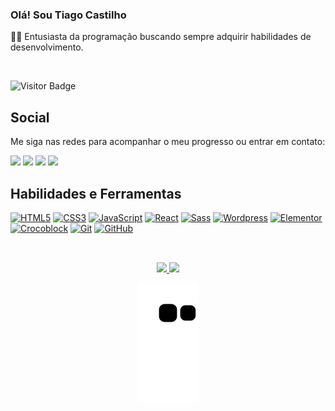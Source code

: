 ### Olá! Sou Tiago Castilho

<p align="left">
  👋🏽 Entusiasta da programação buscando sempre adquirir habilidades de desenvolvimento.
</p>
<br/>

![Visitor Badge](https://visitor-badge.laobi.icu/badge?page_id=TiagoCastilho.TiagoCastilho)

## Social

Me siga nas redes para acompanhar o meu progresso ou entrar em contato:

<div align="left"> 
  <a href="https://www.instagram.com/tiagocastilho_bm" target="_blank"><img src="https://img.shields.io/badge/-Instagram-%23E4405F?style=for-the-badge&logo=instagram&logoColor=white" target="_blank"></a>
  <a href = "mailto:tiagocastilho_bm@hotmail.com"><img src="https://img.shields.io/badge/-Email-%23333?style=for-the-badge&logo=gmail&logoColor=white" target="_blank"></a>
  <a href="https://www.linkedin.com/in/tiagocastilhobm" target="_blank"><img src="https://img.shields.io/badge/-LinkedIn-%230077B5?style=for-the-badge&logo=linkedin&logoColor=white" target="_blank"></a>
  <a href="https://join.skype.com/invite/AiHpT8nCVpff" target="_blank"><img src="https://img.shields.io/badge/Skype-0078d4?style=for-the-badge&logo=skype&logoColor=white" target="_blank"></a>
</div>

## Habilidades e Ferramentas
  
<div>
  
  <a href="https://alunos.b7web.com.br/media/certificates/certificado_110727.jpg" target="_blank">![HTML5](https://img.shields.io/badge/-HTML5-E34F26?style=for-the-badge&logo=html5&logoColor=white)</a>
  <a href="https://alunos.b7web.com.br/media/certificates/certificado_110727.jpg" target="_blank">![CSS3](https://img.shields.io/badge/-CSS3-1572B6?style=for-the-badge&logo=css3)</a>
  <a href="https://alunos.b7web.com.br/media/certificates/certificado_8583567.jpg" target="_blank">![JavaScript](https://img.shields.io/badge/-JavaScript-black?style=for-the-badge&logo=javascript)</a>
  <a href="https://alunos.b7web.com.br/media/certificates/certificado_5525205.jpg" target="_blank">![React](https://img.shields.io/badge/-react-black?style=for-the-badge&logo=react)</a>
  <a href="https://alunos.b7web.com.br/media/certificates/certificado_4448290.jpg" target="_blank">![Sass](https://img.shields.io/badge/-SASS-cc6699?style=for-the-badge&logo=SASS&logoColor=white)</a>
  <a href="" target="_blank">![Wordpress](https://img.shields.io/badge/-wordpress-26596F?style=for-the-badge&logo=wordpress&logoColor=white)</a>
  <a href="" target="_blank">![Elementor](https://img.shields.io/badge/-elementor-8D0039?style=for-the-badge&logo=elementor&logoColor=white)</a>
  <a href="" target="_blank">![Crocoblock](https://custom-icon-badges.herokuapp.com/badge/-crocoblock-242F44?style=for-the-badge&logo=crocoblock&logoColor=white)</a>
  <a href="https://alunos.b7web.com.br/media/certificates/certificado_7009577.jpg" target="_blank">![Git](https://img.shields.io/badge/-Git-black?style=for-the-badge&logo=git)</a>
  <a href="https://alunos.b7web.com.br/media/certificates/certificado_7009577.jpg" target="_blank">![GitHub](https://img.shields.io/badge/-GitHub-181717?style=for-the-badge&logo=github)</a>
<br/>
</div>

##  

<div align="center">
<br/>
  <a href="https://github.com/TiagoCastilho">
  <img height="159em" src="https://github-readme-stats.vercel.app/api?username=TiagoCastilho&show_icons=true&theme=white&include_all_commits=true&count_private=true"/>
  <img height="159em" src="https://github-readme-streak-stats.herokuapp.com/?user=TiagoCastilho&theme=black-ice&date_format=j%20M%5B%20Y%5D&background=FFFFFF&border=CCCCCC&stroke=CCCCCC&ring=4F94EF&fire=4C71F2&currStreakNum=434D58&sideNums=434D58&currStreakLabel=4F94EF&sideLabels=434D58&dates=434D58"/>
</div>

<div align="center">

  ![Snake animation](https://github.com/TiagoCastilho/TiagoCastilho/blob/output/github-contribution-grid-snake.svg)

</div>
